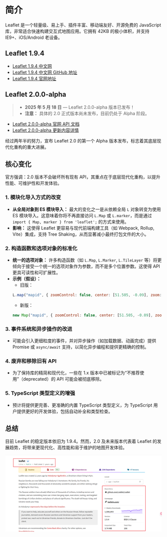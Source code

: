 # 简介

Leaflet 是一个轻量级、易上手、插件丰富、移动端友好、开源免费的 JavaScript 库，非常适合快速构建交互式地图应用。它拥有 42KB 的极小体积，并支持 IE9+、iOS/Android 老设备。

## Leaflet 1.9.4

- [Leaflet 1.9.4 中文网](https://leafletjs.cn)
- [Leaflet 1.9.4 中文网 GitHub 地址](https://github.com/NICEXAI/leaflet_zh)
- [Leaflet 1.9.4 官网地址](https://leafletjs.com/)

## Leaflet 2.0.0-alpha

> - **2025 年 5 月 18 日** — Leaflet 2.0.0-alpha 版本已发布！
> - **注意：** 具体的 2.0 正式版本尚未发布，目前仍处于 Alpha 阶段。

- [Leaflet 2.0.0-alpha 官网 API 文档](https://leafletjs.com/reference-2.0.0.html)
- [Leaflet 2.0.0-alpha 更新内容详情](https://leafletjs.com/2025/05/18/leaflet-2.0.0-alpha.html)

经过两年半的努力，宣布 Leaflet 2.0 的第一个 Alpha 版本发布，标志着其底层现代化重构的重大进展。

## 核心变化

官方强调：2.0 版本不会破坏所有现有 API，其重点在于底层现代化重构，以提升性能、可维护性和开发体验。

### 1. 模块化导入方式的改变

- **从全局对象到 ES 模块导入：** 最大的变化之一是从依赖全局 `L` 对象转变为使用 ES 模块导入。这意味着你将不再直接访问 `L.Map` 或 `L.marker`，而是通过 `import { Map, marker } from 'leaflet';` 的方式来使用。
- **影响：** 这使得 Leaflet 更容易与现代前端构建工具（如 Webpack, Rollup, Vite）集成，支持 Tree Shaking，从而显著减小最终打包文件的大小。

### 2. 构造函数和选项对象的标准化

- **统一的选项对象：** 许多构造函数（如 `L.Map`, `L.Marker`, `L.TileLayer` 等）将更倾向于接受一个统一的选项对象作为参数，而不是多个位置参数。这使得 API 更具可读性和可扩展性。
- **示例（假设）：**
  - 旧版：
  ```js
  L.map("mapid", { zoomControl: false, center: [51.505, -0.09], zoom: 13 });
  ```
  - 新版：
  ```js
  new Map("mapid", { zoomControl: false, center: [51.505, -0.09], zoom: 13 });
  ```

### 3. 事件系统和异步操作的改进

- 可能会引入更细粒度的事件，并对异步操作（如加载数据、动画完成）提供 Promise 或 `async/await` 支持，以简化异步编程和提供更精确的控制。

### 4. 废弃和移除旧有 API

- 为了保持库的精简和现代化，一些在 1.x 版本中已被标记为“不推荐使用”（deprecated）的 API 可能会被彻底移除。

### 5. TypeScript 类型定义的增强

- 预计将提供更完善、更准确的内置 TypeScript 类型定义，为 TypeScript 用户提供更好的开发体验，包括自动补全和类型检查。

## 总结

目前 Leaflet 的稳定版本依旧为 1.9.4。然而，2.0 及未来版本代表着 Leaflet 的发展趋势，将带来更现代化、高性能和易于维护的地图开发体验。

![leaflet 包管理](./imgs/npm-leaflet.png)
